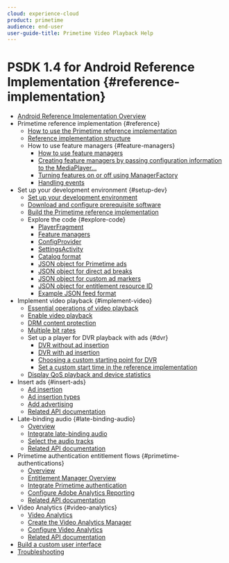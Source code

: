 ```yaml
---
cloud: experience-cloud
product: primetime
audience: end-user
user-guide-title: Primetime Video Playback Help
---
```


# PSDK 1.4 for Android Reference Implementation {#reference-implementation}

+ [Android Reference Implementation Overview](home.md)
+ Primetime reference implementation {#reference}
   + [How to use the Primetime reference implementation](ref-implementation/how-to-use-ref-player.md)
   + [Reference implementation structure](ref-implementation/ref-player-structure.md)
   + How to use feature managers {#feature-managers}
      + [How to use feature managers](ref-implementation/using-feature-managers/how-to-use-feature-managers.md)
      + [Creating feature managers by passing configuration information to the MediaPlayer...](ref-implementation/using-feature-managers/creating-feature-managers.md)
      + [Turning features on or off using ManagerFactory](ref-implementation/using-feature-managers/turning-features-on-off.md)
      + [Handling events](ref-implementation/using-feature-managers/handling-events.md)
+ Set up your development environment {#setup-dev}
   + [Set up your development environment](set-up-dev-environment/set-up-dev-environment-overview.md)
   + [Download and configure prerequisite software](set-up-dev-environment/download-prereqs-android.md)
   + [Build the Primetime reference implementation](set-up-dev-environment/install-the-ref-player-project.md)
   + Explore the code {#explore-code}
      + [PlayerFragment](set-up-dev-environment/exploring-code/player-fragment.md)
      + [Feature managers](set-up-dev-environment/exploring-code/about-psdk-feature-managers.md)
      + [ConfigProvider](set-up-dev-environment/exploring-code/config-provider.md)
      + [SettingsActivity](set-up-dev-environment/exploring-code/settings-activity.md)
      + [Catalog format](set-up-dev-environment/exploring-code/catalog-format.md)
      + [JSON object for Primetime ads](set-up-dev-environment/exploring-code/json-pt-ads.md)
      + [JSON object for direct ad breaks](set-up-dev-environment/exploring-code/json-direct-ad-breaks.md)
      + [JSON object for custom ad markers](set-up-dev-environment/exploring-code/json-custom-ad-markers.md)
      + [JSON object for entitlement resource ID](set-up-dev-environment/exploring-code/json-entitlement-resource-id.md)
      + [Example JSON feed format](set-up-dev-environment/exploring-code/example-json-feed-format.md)
+ Implement video playback {#implement-video}
   + [Essential operations of video playback](implement-video-playback/video-playback.md)
   + [Enable video playback](implement-video-playback/enable-video-playback.md)
   + [DRM content protection](implement-video-playback/content-protection.md)
   + [Multiple bit rates](implement-video-playback/mbr.md)
   + Set up a player for DVR playback with ads {#dvr}
      + [DVR without ad insertion](implement-video-playback/dvr/dvr-without-ad-insertion.md)
      + [DVR with ad insertion](implement-video-playback/dvr/dvr-with-ad-insertion.md)
      + [Choosing a custom starting point for DVR](implement-video-playback/dvr/dvr-custom-start-point.md)
      + [Set a custom start time in the reference implementation](implement-video-playback/dvr/set-custom-start-time-dvr.md)
   + [Display QoS playback and device statistics](implement-video-playback/qos-statistics.md)
+ Insert ads {#insert-ads}
   + [Ad insertion](insert-ads/ad-insertion.md)
   + [Ad insertion types](insert-ads/ad-insertion-types.md)
   + [Add advertising](insert-ads/add-advertising.md)
   + [Related API documentation](insert-ads/aps-callbacks-ad-insertion.md)
+ Late-binding audio {#late-binding-audio}
   + [Overview](late-binding-audio/late-binding-audio-overview.md)
   + [Integrate late-binding audio](late-binding-audio/aa-enable.md)
   + [Select the audio tracks](late-binding-audio/select-audio-tracks.md)
   + [Related API documentation](late-binding-audio/aa-api-callbacks.md)
+ Primetime authentication entitlement flows {#primetime-authentications}
   + [Overview](paytvpass-entitlement/paytvpass-entitlement-overview.md)
   + [Entitlement Manager Overview](paytvpass-entitlement/entitlement-overvivew.md)
   + [Integrate Primetime authentication](paytvpass-entitlement/integrate-pass.md)
   + [Configure Adobe Analytics Reporting](paytvpass-entitlement/pass-analytics-setup.md)
   + [Related API documentation](paytvpass-entitlement/pass-apis-callbacks.md)
+ Video Analytics {#video-analytics}
   + [Video Analytics](video-analytics/video-analytics-overview.md)
   + [Create the Video Analytics Manager](video-analytics/create-video-analytics-manager.md)
   + [Configure Video Analytics](video-analytics/configure-video-analytics-manager.md)
   + [Related API documentation](video-analytics/va-apis-callbacks.md)
+ [Build a custom user interface](build-custom-ui.md)
+ [Troubleshooting](troubleshooting.md)
